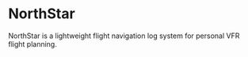 # NorthStar
NorthStar is a lightweight flight navigation log system for personal VFR flight planning.
